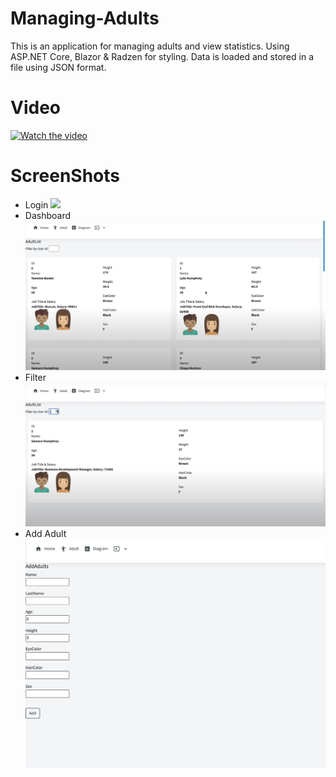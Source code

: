 # Managing-Adults

This is an application for managing adults and view statistics. Using ASP.NET Core, Blazor & Radzen for styling. Data is loaded and stored in a file using JSON format.

# Video

[![Watch the video](Todo/Login.png)](https://www.youtube.com/watch?v=PdzRgf7qRHo )

# ScreenShots

- Login
![](Todo/Login.png)
- Dashboard
![](Todo/Dashboard.png)
- Filter
![](Todo/Filter.png)
- Add Adult
![](Todo/AddAdult.png)
